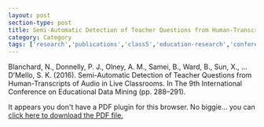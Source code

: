 ```yaml
---
layout: post
section-type: post
title: Semi-Automatic Detection of Teacher Questions from Human-Transcripts of Audio in Live Classrooms
category: Category
tags: ['research','publications','class5','education-research','conference-regular','discourse','nlp']
---
```

Blanchard, N., Donnelly, P. J., Olney, A. M., Samei, B., Ward, B., Sun, X., … D’Mello, S. K. (2016). Semi-Automatic Detection of Teacher Questions from Human-Transcripts of Audio in Live Classrooms. In The 9th International Conference on Educational Data Mining (pp. 288–291).


<object data="https://umdrive.memphis.edu/aolney/public/publications/blanchard2016.pdf" type="application/pdf" width="100%" height="600px">
 
  <p>It appears you don't have a PDF plugin for this browser.
  No biggie... you can <a href="https://umdrive.memphis.edu/aolney/public/publications/blanchard2016.pdf">click here to
  download the PDF file.</a></p>
  
</object>
